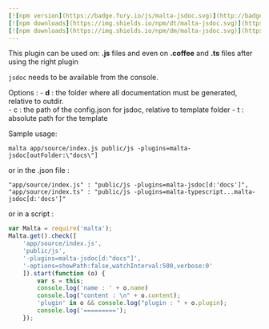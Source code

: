 ```yaml
---
[![npm version](https://badge.fury.io/js/malta-jsdoc.svg)](http://badge.fury.io/js/malta-jsdoc)
[![npm downloads](https://img.shields.io/npm/dt/malta-jsdoc.svg)](https://npmjs.org/package/malta-jsdoc)
[![npm downloads](https://img.shields.io/npm/dm/malta-jsdoc.svg)](https://npmjs.org/package/malta-jsdoc)  
---  
```


This plugin can be used on: **.js** files and even on **.coffee** and **.ts** files after using the right plugin  

`jsdoc` needs to be available from the console.

Options : 
    - **d** : the folder where all documentation must be generated, relative to outdir.  
    - c : the path of the config.json for jsdoc, relative to template folder
    - t : absolute path for the template

Sample usage:  
```
malta app/source/index.js public/js -plugins=malta-jsdoc[outFolder:\"docs\"]
```
or in the .json file :
```
"app/source/index.js" : "public/js -plugins=malta-jsdoc[d:'docs']",
"app/source/index.ts" : "public/js -plugins=malta-typescript...malta-jsdoc[d:'docs']"
```
or in a script : 
``` js
var Malta = require('malta');
Malta.get().check([
    'app/source/index.js',
    'public/js',
    '-plugins=malta-jsdoc[d:"docs"]',
    '-options=showPath:false,watchInterval:500,verbose:0'
    ]).start(function (o) {
        var s = this;
        console.log('name : ' + o.name)
        console.log("content : \n" + o.content);
        'plugin' in o && console.log("plugin : " + o.plugin);
        console.log('=========');
    });
```

